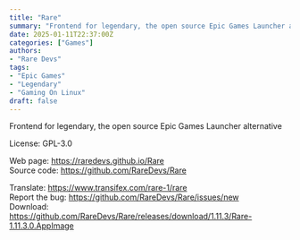```yaml
---
title: "Rare"
summary: "Frontend for legendary, the open source Epic Games Launcher alternative"
date: 2025-01-11T22:37:00Z
categories: ["Games"]
authors:
- "Rare Devs"
tags:
- "Epic Games"
- "Legendary"
- "Gaming On Linux"
draft: false
---
```


Frontend for legendary, the open source Epic Games Launcher alternative

License: GPL-3.0

Web page: <https://raredevs.github.io/Rare>  
Source code: <https://github.com/RareDevs/Rare>

Translate: <https://www.transifex.com/rare-1/rare>  
Report the bug: <https://github.com/RareDevs/Rare/issues/new>  
Download: <https://github.com/RareDevs/Rare/releases/download/1.11.3/Rare-1.11.3.0.AppImage>
